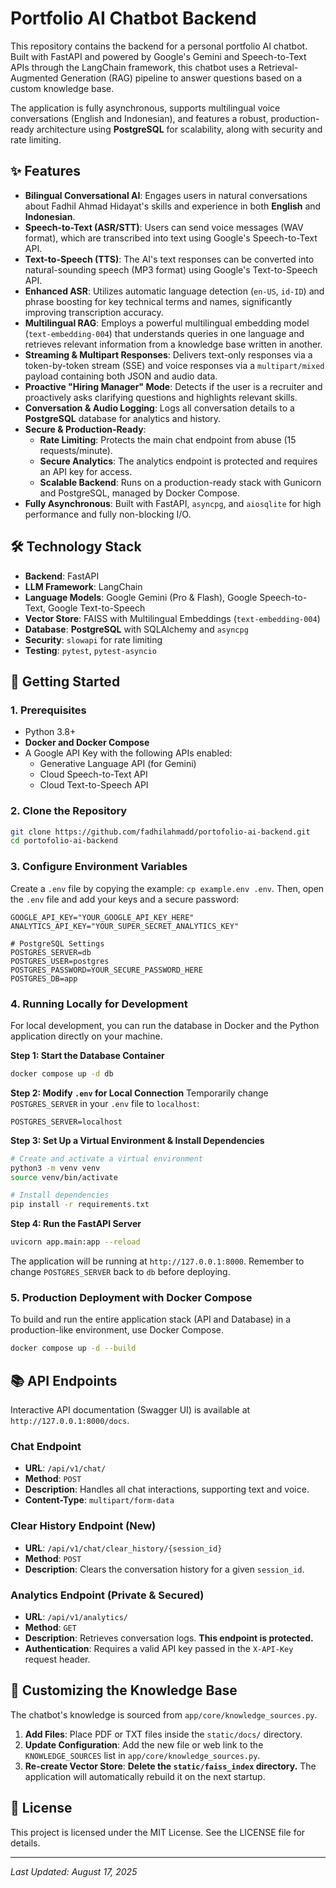 # **Portfolio AI Chatbot Backend**

This repository contains the backend for a personal portfolio AI chatbot. Built with FastAPI and powered by Google's Gemini and Speech-to-Text APIs through the LangChain framework, this chatbot uses a Retrieval-Augmented Generation (RAG) pipeline to answer questions based on a custom knowledge base.

The application is fully asynchronous, supports multilingual voice conversations (English and Indonesian), and features a robust, production-ready architecture using **PostgreSQL** for scalability, along with security and rate limiting.

## **✨ Features**

  * **Bilingual Conversational AI**: Engages users in natural conversations about Fadhil Ahmad Hidayat's skills and experience in both **English** and **Indonesian**.
  * **Speech-to-Text (ASR/STT)**: Users can send voice messages (WAV format), which are transcribed into text using Google's Speech-to-Text API.
  * **Text-to-Speech (TTS)**: The AI's text responses can be converted into natural-sounding speech (MP3 format) using Google's Text-to-Speech API.
  * **Enhanced ASR**: Utilizes automatic language detection (`en-US`, `id-ID`) and phrase boosting for key technical terms and names, significantly improving transcription accuracy.
  * **Multilingual RAG**: Employs a powerful multilingual embedding model (`text-embedding-004`) that understands queries in one language and retrieves relevant information from a knowledge base written in another.
  * **Streaming & Multipart Responses**: Delivers text-only responses via a token-by-token stream (SSE) and voice responses via a `multipart/mixed` payload containing both JSON and audio data.
  * **Proactive "Hiring Manager" Mode**: Detects if the user is a recruiter and proactively asks clarifying questions and highlights relevant skills.
  * **Conversation & Audio Logging**: Logs all conversation details to a **PostgreSQL** database for analytics and history.
  * **Secure & Production-Ready**:
      * **Rate Limiting**: Protects the main chat endpoint from abuse (15 requests/minute).
      * **Secure Analytics**: The analytics endpoint is protected and requires an API key for access.
      * **Scalable Backend**: Runs on a production-ready stack with Gunicorn and PostgreSQL, managed by Docker Compose.
  * **Fully Asynchronous**: Built with FastAPI, `asyncpg`, and `aiosqlite` for high performance and fully non-blocking I/O.

## **🛠️ Technology Stack**

  * **Backend**: FastAPI
  * **LLM Framework**: LangChain
  * **Language Models**: Google Gemini (Pro & Flash), Google Speech-to-Text, Google Text-to-Speech
  * **Vector Store**: FAISS with Multilingual Embeddings (`text-embedding-004`)
  * **Database**: **PostgreSQL** with SQLAlchemy and `asyncpg`
  * **Security**: `slowapi` for rate limiting
  * **Testing**: `pytest`, `pytest-asyncio`

## **🚀 Getting Started**

### **1. Prerequisites**

  * Python 3.8+
  * **Docker and Docker Compose**
  * A Google API Key with the following APIs enabled:
      * Generative Language API (for Gemini)
      * Cloud Speech-to-Text API
      * Cloud Text-to-Speech API

### **2. Clone the Repository**

```bash
git clone https://github.com/fadhilahmadd/portofolio-ai-backend.git
cd portofolio-ai-backend
```

### **3. Configure Environment Variables**

Create a `.env` file by copying the example: `cp example.env .env`. Then, open the `.env` file and add your keys and a secure password:

```
GOOGLE_API_KEY="YOUR_GOOGLE_API_KEY_HERE"
ANALYTICS_API_KEY="YOUR_SUPER_SECRET_ANALYTICS_KEY"

# PostgreSQL Settings
POSTGRES_SERVER=db
POSTGRES_USER=postgres
POSTGRES_PASSWORD=YOUR_SECURE_PASSWORD_HERE
POSTGRES_DB=app
```

### **4. Running Locally for Development**

For local development, you can run the database in Docker and the Python application directly on your machine.

**Step 1: Start the Database Container**

```bash
docker compose up -d db
```

**Step 2: Modify `.env` for Local Connection**
Temporarily change `POSTGRES_SERVER` in your `.env` file to `localhost`:

```
POSTGRES_SERVER=localhost
```

**Step 3: Set Up a Virtual Environment & Install Dependencies**

```bash
# Create and activate a virtual environment
python3 -m venv venv
source venv/bin/activate

# Install dependencies
pip install -r requirements.txt
```

**Step 4: Run the FastAPI Server**

```bash
uvicorn app.main:app --reload
```

The application will be running at `http://127.0.0.1:8000`. Remember to change `POSTGRES_SERVER` back to `db` before deploying.

### **5. Production Deployment with Docker Compose**

To build and run the entire application stack (API and Database) in a production-like environment, use Docker Compose.

```bash
docker compose up -d --build
```

## **📚 API Endpoints**

Interactive API documentation (Swagger UI) is available at `http://127.0.0.1:8000/docs`.

### **Chat Endpoint**

  * **URL**: `/api/v1/chat/`
  * **Method**: `POST`
  * **Description**: Handles all chat interactions, supporting text and voice.
  * **Content-Type**: `multipart/form-data`

### **Clear History Endpoint (New)**

  * **URL**: `/api/v1/chat/clear_history/{session_id}`
  * **Method**: `POST`
  * **Description**: Clears the conversation history for a given `session_id`.

### **Analytics Endpoint (Private & Secured)**

  * **URL**: `/api/v1/analytics/`
  * **Method**: `GET`
  * **Description**: Retrieves conversation logs. **This endpoint is protected.**
  * **Authentication**: Requires a valid API key passed in the `X-API-Key` request header.

## **🧠 Customizing the Knowledge Base**

The chatbot's knowledge is sourced from `app/core/knowledge_sources.py`.

1.  **Add Files**: Place PDF or TXT files inside the `static/docs/` directory.
2.  **Update Configuration**: Add the new file or web link to the `KNOWLEDGE_SOURCES` list in `app/core/knowledge_sources.py`.
3.  **Re-create Vector Store**: **Delete the `static/faiss_index` directory.** The application will automatically rebuild it on the next startup.

## **📄 License**

This project is licensed under the MIT License. See the LICENSE file for details.

-----

*Last Updated: August 17, 2025*